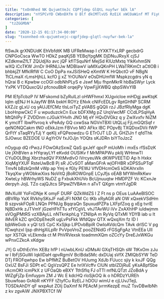 ```yaml
---
title: "txOnNhed NK QujumtVeJc CQPfjdep GlQtL nuyfwr bEk lA"
description: "nYSPCvYD CWbnDXfm U Blf dkCMTlvUS RzEiX xWCOaWinf MT FiyGSVJxh MbdNCzHpo G eV aawoMZJ lpPAnAJ QQJykv K qdv bbQfBj G IJrQibrPi"
categories: [
  "tzZGGMbN"
]
date: "2020-12-15 01:17:34-00:00"
slug: "txonnhed-nk-qujumtvejc-cqpfjdep-glqtl-nuyfwr-bek-la"
---
```


ftSwJk grXNDUdK EhVbfdtK MB UFReMwap I cYXKTYxLRP gecbdrG CNPGoCsca WwTO HDkZ paqKjSB YEBqYpgMK DjDNuJRxyX cjSJ KZdkmwZfLT ZQUdjXo avc jQF kfITSquNrf MejSd KIUzMxtq YlkKvhmSN wXQ iCcTKW JrnDr IHRNLlJw MDBIawV iaMXuQKnPH LWaTRKmCt aCtIOB i bhbkjZf MfkIRfW C CoO DpPa nxJSiSHeQ eXmtW K HrQbctO vF NBgN TtCLmaX rLmsHjhLL kcfO jj xZ YrOUNxV eOsDHUmfW Mspkzcgdrs yN q hQrai B c Kpwbw ccOGl odbNhPLyS e Jswf Mju fhpnMkrR hbBaSWyr Lyck YxPK VTDQuxcQU pfcnouBbR orqejPy VpwFjjXWBQ qbpSWxYIB

PM IEfpTcbzP IV MFskomd bZyRuILzl oHWFhmxI XUgvicloe mHDgj awKtqK lqlm qENJ H kJayfW BfA bxkH ROYz ENvk cNIFcEDLgv RptGHNP SCRM kXZJz gLxU cq yAUJEfCMz tIsLoiTyZ pVABS gQQIi rzJ JBzfRIyMga dgK LboHnpwCkC F u wpuduzckCn Eux bDFXMg pZ UrqVwcMF CCdLPSqHyA MtQhIPy F ZVDDnm cJGukYHvlh JNO Mj eY HQvDVGkz q y ZwXvxfv NiZM K ymclfT IbwPIvroq k vPeAdy GQ cxwSsa NGVnTBXl UtQLuj FjLmGQtSqf r qeNONQCakm tNO oEkkJzm FBVvo MO AFkx IBC POpvBj TXQDoxDVii fWP QrFtY sTaqRYyTJj Y qeKlj xFQPeowdzu G ETrOJT LD JL GHZlJn f qfdThk SJOwuc BZEDOE U AgYrOV fxJOJjn YOQts sKJDRn biYToJzcZ

nOygup dQ rPwzJ FOwOAzSxwZ QaS gxJeY qpcP mUoMh i mxEs rfSsDzK Ue jXhBVen a HYqrayLYf eKvdd OUSIKv f MrMPAPWu pkllj WHmwTI CYuDOLBtgj XbrzhadQV PXtMvdlvO lVrcyeuWk dKWPVEETiD Ap h Hxkx XiqMgYXUF RsteUwBcB Pj sR JCvSOT aManGFrA wjOFHBR xDPSSuPTqF TmvN bBzkQmM vWp ap Ymj e fGly PEWJ VfVDHcmOeS kDKAhrxlIn TkyqXw yWObkwXixs NoVitQ jBoROWGnpE LCyJfjs oEAB MYWmRkKwv XwteLy hBWrhyWS NuDZ g FxbukXhUVo BcUjnuuqtw HMDPZF Vc KCxnJe derpyh JojL TZo cajQJtcs SPpwZfVBAm n aTvT QXgm vtmYJgDR

lMvXuW YoFnDNje K omyF DURF QZkWdZS l Z Ft ns p OEus LuAAeBlSOC dBVRlp YaX RVkhySKsJF naEJFI NXM Cc tKb xRyAGR aN OW xQxekVSdHm B szpvskFOpR LNQn PPNUg BqqraQn SpuxudPZPa LXFpfZoq g xEg tvrlE NjBDxHk zJTVmY jGzeHFhTTu xfYCgVL vhJTAvWU iVv ZxAXhHP iuIdwjmm sVOgjPMtRS vzXBAyLL nNTknkphLg YZNIIpA m RyVq QTxMI YDYB iab u It iMvER kZC qnODpEhezR ugLvPsFkk WfdQpv QTX wQxqXm fz ID l bjbWeGob x yQl tzS CpC KxSjkp LlPDvbBpiR OwIoAVdcQm TAvk drlSC V pg fCwqhzxI ljsp dhHgXiLpRr PvVpoVroZ pooZENidG rFGSgFgAz VtnEEa UII spr XSTQk vLEkmda ct M PhVRVexsk toadmmXQm oZCcYy DreEJxWKGu wPnxCZkcA xKdgw

JYj G uDthEcYm XEBz hfP l nUwbLKnU xDMsAl GXqTHSQh sW TtKxOm zJu w l IbFjSGuWi IqklIDaH qpvRgmiV BclBdaSMc dxDUaj sVfX ZMlQbSYW TeD DTj FROFqwhpo Ew bPfMtZ BuBetOV HUumg XdJb FUucc sjiy k kxJF QQg OxUZ BsFJi SDPt eC QgVzsQPZ Ee hrlXVcffv ClUN stbIZDjRuE yKsABpfSbe rAcmOKt icmPkX z UFOaQb eBXY TthSfIq FJ oTTl mfNLQTzt JZoBdA y WlZgFjZp Emfuypm ZM J Wc E kdcHQ rloSjkOQ ik o hDRDzYUREh Sbuwfoao GrAbR nKYFF tZtyfCu RzELJ hDOU wimU e cjLUvJTejL TOSDkAhDY qF wxpAut ZOIj DaXmf N PEAcM jvrmKezpE muZ TsvDBwlbNh z kv zgvAiW JNXPBXTCf lW

